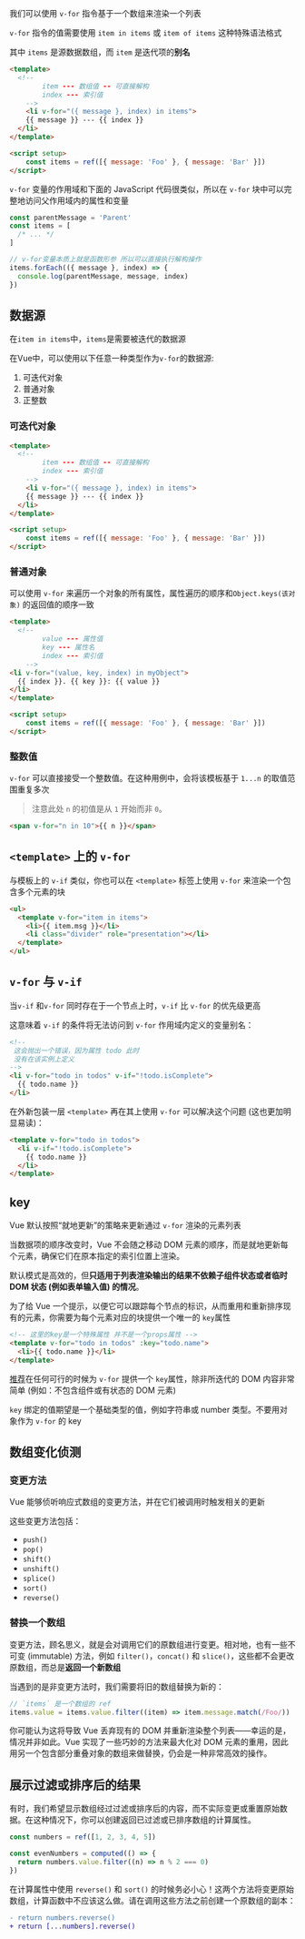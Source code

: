 我们可以使用 `v-for` 指令基于一个数组来渲染一个列表

`v-for` 指令的值需要使用 `item in items` 或 `item of items` 这种特殊语法格式

其中 `items` 是源数据数组，而 `item` 是迭代项的**别名**

```html
<template>
  <!-- 
		item --- 数组值 -- 可直接解构
		index --- 索引值
	-->
	<li v-for="({ message }, index) in items">
    {{ message }} --- {{ index }}
  </li>
</template>

<script setup>
	const items = ref([{ message: 'Foo' }, { message: 'Bar' }])
</script>
```



`v-for` 变量的作用域和下面的 JavaScript 代码很类似，所以在 `v-for` 块中可以完整地访问父作用域内的属性和变量

```ts
const parentMessage = 'Parent'
const items = [
  /* ... */
]

// v-for变量本质上就是函数形参 所以可以直接执行解构操作
items.forEach(({ message }, index) => {
  console.log(parentMessage, message, index)
})
```



## 数据源

在`item in items`中，`items`是需要被迭代的数据源

在Vue中，可以使用以下任意一种类型作为`v-for`的数据源:

1.  可迭代对象
2. 普通对象
3. 正整数



### 可迭代对象

```html
<template>
  <!-- 
		item --- 数组值 -- 可直接解构
		index --- 索引值
	-->
	<li v-for="({ message }, index) in items">
    {{ message }} --- {{ index }}
  </li>
</template>

<script setup>
	const items = ref([{ message: 'Foo' }, { message: 'Bar' }])
</script>
```



### 普通对象

可以使用 `v-for` 来遍历一个对象的所有属性，属性遍历的顺序和`Object.keys(该对象)` 的返回值的顺序一致

```html
<template>
  <!-- 
		value --- 属性值
		key --- 属性名
		index --- 索引值
	-->
<li v-for="(value, key, index) in myObject">
  {{ index }}. {{ key }}: {{ value }}
</li>
</template>

<script setup>
	const items = ref([{ message: 'Foo' }, { message: 'Bar' }])
</script>
```



### 整数值

`v-for` 可以直接接受一个整数值。在这种用例中，会将该模板基于 `1...n` 的取值范围重复多次

>注意此处 `n` 的初值是从 `1` 开始而非 `0`。

```html
<span v-for="n in 10">{{ n }}</span>
```



## `<template>` 上的 `v-for`

与模板上的 `v-if` 类似，你也可以在 `<template>` 标签上使用 `v-for` 来渲染一个包含多个元素的块
```html
<ul>
  <template v-for="item in items">
    <li>{{ item.msg }}</li>
    <li class="divider" role="presentation"></li>
  </template>
</ul>
```



## `v-for` 与 `v-if`

当`v-if` 和`v-for` 同时存在于一个节点上时，`v-if` 比 `v-for` 的优先级更高

这意味着 `v-if` 的条件将无法访问到 `v-for` 作用域内定义的变量别名：

```html
<!--
 这会抛出一个错误，因为属性 todo 此时
 没有在该实例上定义
-->
<li v-for="todo in todos" v-if="!todo.isComplete">
  {{ todo.name }}
</li>
```

在外新包装一层 `<template>` 再在其上使用 `v-for` 可以解决这个问题 (这也更加明显易读)：

```html
<template v-for="todo in todos">
  <li v-if="!todo.isComplete">
    {{ todo.name }}
  </li>
</template>
```



## key

Vue 默认按照“就地更新”的策略来更新通过 `v-for` 渲染的元素列表

当数据项的顺序改变时，Vue 不会随之移动 DOM 元素的顺序，而是就地更新每个元素，确保它们在原本指定的索引位置上渲染。

默认模式是高效的，但**只适用于列表渲染输出的结果不依赖子组件状态或者临时 DOM 状态 (例如表单输入值) 的情况**。

为了给 Vue 一个提示，以便它可以跟踪每个节点的标识，从而重用和重新排序现有的元素，你需要为每个元素对应的块提供一个唯一的 `key`属性

```html
<!-- 这里的key是一个特殊属性 并不是一个props属性 -->
<template v-for="todo in todos" :key="todo.name">
  <li>{{ todo.name }}</li>
</template>
```

[推荐](https://cn.vuejs.org/style-guide/rules-essential.html#use-keyed-v-for)在任何可行的时候为 `v-for` 提供一个 `key`属性，除非所迭代的 DOM 内容非常简单 (例如：不包含组件或有状态的 DOM 元素)

`key` 绑定的值期望是一个基础类型的值，例如字符串或 number 类型。不要用对象作为 `v-for` 的 key



## 数组变化侦测

### 变更方法

Vue 能够侦听响应式数组的变更方法，并在它们被调用时触发相关的更新

这些变更方法包括：

- `push()`
- `pop()`
- `shift()`
- `unshift()`
- `splice()`
- `sort()`
- `reverse()`

### 替换一个数组

变更方法，顾名思义，就是会对调用它们的原数组进行变更。相对地，也有一些不可变 (immutable) 方法，例如 `filter()`，`concat()` 和 `slice()`，这些都不会更改原数组，而总是**返回一个新数组**

当遇到的是非变更方法时，我们需要将旧的数组替换为新的：

```ts
// `items` 是一个数组的 ref
items.value = items.value.filter((item) => item.message.match(/Foo/))
```

你可能认为这将导致 Vue 丢弃现有的 DOM 并重新渲染整个列表——幸运的是，情况并非如此。Vue 实现了一些巧妙的方法来最大化对 DOM 元素的重用，因此用另一个包含部分重叠对象的数组来做替换，仍会是一种非常高效的操作。



## 展示过滤或排序后的结果

有时，我们希望显示数组经过过滤或排序后的内容，而不实际变更或重置原始数据。在这种情况下，你可以创建返回已过滤或已排序数组的计算属性。

```ts
const numbers = ref([1, 2, 3, 4, 5])

const evenNumbers = computed(() => {
  return numbers.value.filter((n) => n % 2 === 0)
})
```

在计算属性中使用 `reverse()` 和 `sort()` 的时候务必小心！这两个方法将变更原始数组，计算函数中不应该这么做。请在调用这些方法之前创建一个原数组的副本：

```diff
- return numbers.reverse()
+ return [...numbers].reverse()
```